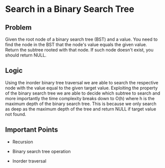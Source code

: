 # Search in a Binary Search Tree

## Problem

Given the root node of a binary search tree (BST) and a value. You need to find the node in the BST that the node's value equals the given value. Return the subtree rooted with that node. If such node doesn't exist, you should return NULL.

## Logic

Using the inorder binary tree traversal we are able to search the respective node with the value equal to the given target value. Exploiting the property of the binary search tree we are able to decide which subtree to search and more importantly the time complexity breaks down to O(h) where h is the maximum depth of the binary search tree. This is because we only search as deep as the maximum depth of the tree and return NULL if target value not found.

## Important Points

- Recursion

- Binary search tree operation

- Inorder traversal